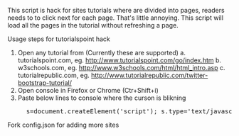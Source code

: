 This script is hack for  sites tutorials where are divided into pages, readers needs to to click next for each page. That's little annoying. This script will load all the pages in the tutorial without refreshing a page.

Usage steps for tutorialspoint hack

1.  Open any tutorial from (Currently these are supported)
    a.  tutorialspoint.com, eg. http://www.tutorialspoint.com/go/index.htm
    b.  w3schools.com, eg. http://www.w3schools.com/html/html_intro.asp
    c.  tutorialrepublic.com, eg. http://www.tutorialrepublic.com/twitter-bootstrap-tutorial/
2.  Open console in Firefox or Chrome (Ctr+Shift+i)
3.  Paste below lines to console where the curson is blikning
<pre>
    _s=document.createElement('script');_s.type='text/javascript';_s.src='https://raw.githubusercontent.com/sushatgithub/jshacks/master/tutorialshack.js';document.body.appendChild(_s);
</pre>

Fork config.json for adding more sites 
